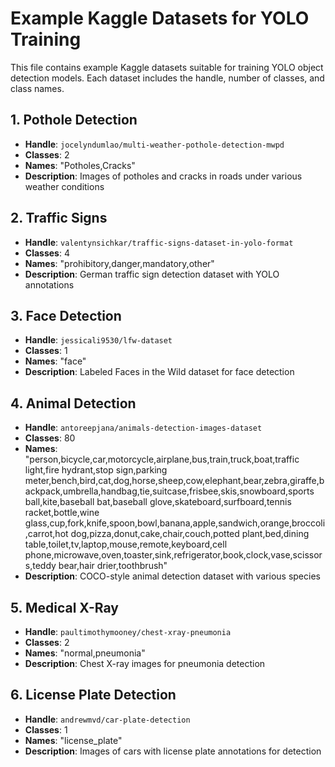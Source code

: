 # Example Kaggle Datasets for YOLO Training

This file contains example Kaggle datasets suitable for training YOLO object detection models. Each dataset includes the handle, number of classes, and class names.

## 1. Pothole Detection
- **Handle**: `jocelyndumlao/multi-weather-pothole-detection-mwpd`
- **Classes**: 2
- **Names**: "Potholes,Cracks"
- **Description**: Images of potholes and cracks in roads under various weather conditions

## 2. Traffic Signs
- **Handle**: `valentynsichkar/traffic-signs-dataset-in-yolo-format`
- **Classes**: 4
- **Names**: "prohibitory,danger,mandatory,other"
- **Description**: German traffic sign detection dataset with YOLO annotations

## 3. Face Detection
- **Handle**: `jessicali9530/lfw-dataset`
- **Classes**: 1
- **Names**: "face"
- **Description**: Labeled Faces in the Wild dataset for face detection

## 4. Animal Detection
- **Handle**: `antoreepjana/animals-detection-images-dataset`
- **Classes**: 80
- **Names**: "person,bicycle,car,motorcycle,airplane,bus,train,truck,boat,traffic light,fire hydrant,stop sign,parking meter,bench,bird,cat,dog,horse,sheep,cow,elephant,bear,zebra,giraffe,backpack,umbrella,handbag,tie,suitcase,frisbee,skis,snowboard,sports ball,kite,baseball bat,baseball glove,skateboard,surfboard,tennis racket,bottle,wine glass,cup,fork,knife,spoon,bowl,banana,apple,sandwich,orange,broccoli,carrot,hot dog,pizza,donut,cake,chair,couch,potted plant,bed,dining table,toilet,tv,laptop,mouse,remote,keyboard,cell phone,microwave,oven,toaster,sink,refrigerator,book,clock,vase,scissors,teddy bear,hair drier,toothbrush"
- **Description**: COCO-style animal detection dataset with various species

## 5. Medical X-Ray
- **Handle**: `paultimothymooney/chest-xray-pneumonia`
- **Classes**: 2
- **Names**: "normal,pneumonia"
- **Description**: Chest X-ray images for pneumonia detection

## 6. License Plate Detection
- **Handle**: `andrewmvd/car-plate-detection`
- **Classes**: 1
- **Names**: "license_plate"
- **Description**: Images of cars with license plate annotations for detection